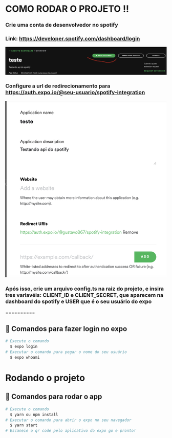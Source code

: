 # COMO RODAR O PROJETO !!

### Crie uma conta de desenvolvedor no spotify

### Link: https://developer.spotify.com/dashboard/login

<img src="./github/screenshot_1.png"></img>

### Configure a url de redirecionamento para https://auth.expo.io/@seu-usuario/spotify-integration

<img src="./github/screenshot_3.png"></img>

### Após isso, crie um arquivo config.ts na raiz do projeto, e insira tres variavéis: CLIENT_ID e CLIENT_SECRET, que aparecem na dashboard do spotify e USER que é o seu usuário do expo

==========

## 🔧 Comandos para fazer login no expo

```bash
# Execute o comando
  $ expo login
# Executar o comando para pegar o nome do seu usuário
  $ expo whoami
```

# Rodando o projeto

## 🔧 Comandos para rodar o app

```bash
# Execute o comando
  $ yarn ou npm install
# Executar o comando para abrir o expo no seu navegador
  $ yarn start
# Escaneie o qr code pelo aplicativo do expo go e pronto!
```

